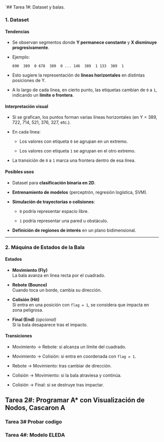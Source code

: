 `## Tarea 1#: Dataset y balas.
### 1. Dataset

#### Tendencias

- Se observan segmentos donde **Y permanece constante** y **X disminuye progresivamente**.
    
- Ejemplo:
    
    `690  389  0 678  389  0 ... 146  389  1 133  389  1`
    
- Esto sugiere la representación de **líneas horizontales** en distintas posiciones de Y.
    
- A lo largo de cada línea, en cierto punto, las etiquetas cambian de `0` a `1`, indicando un **límite o frontera**.
    

#### Interpretación visual

- Si se grafican, los puntos forman varias líneas horizontales (en Y = 389, 722, 714, 521, 376, 327, etc.).
    
- En cada línea:
    
    - Los valores con etiqueta `0` se agrupan en un extremo.
        
    - Los valores con etiqueta `1` se agrupan en el otro extremo.
        
- La transición de `0` a `1` marca una frontera dentro de esa línea.
    

#### Posibles usos

- Dataset para **clasificación binaria en 2D**.
    
- **Entrenamiento de modelos** (perceptrón, regresión logística, SVM).
    
- **Simulación de trayectorias o colisiones**:
    
    - `0` podría representar espacio libre.
        
    - `1` podría representar una pared u obstáculo.
        
- **Definición de regiones de interés** en un plano bidimensional.
    

---
### 2. Máquina de Estados de la Bala

#### Estados

- **Movimiento (Fly)**  
    La bala avanza en línea recta por el cuadrado.
    
- **Rebote (Bounce)**  
    Cuando toca un borde, cambia su dirección.
    
- **Colisión (Hit)**  
    Si entra en una posición con `flag = 1`, se considera que impacta en zona peligrosa.
    
- **Final (End)** _(opcional)_  
    Si la bala desaparece tras el impacto.
    

#### Transiciones

- Movimiento → Rebote: si alcanza un límite del cuadrado.
    
- Movimiento → Colisión: si entra en coordenada con `flag = 1`.
    
- Rebote → Movimiento: tras cambiar de dirección.
    
- Colisión → Movimiento: si la bala atraviesa y continúa.
    
- Colisión → Final: si se destruye tras impactar.

## Tarea 2#: Programar A* con Visualización de Nodos, Cascaron A

### Tarea 3# Probar codigo 

### Tarea 4#: Modelo ELEDA
